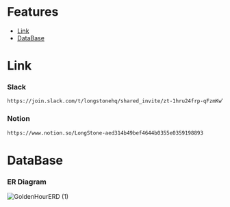 # Features

-   [Link](#link)
-   [DataBase](#database)

# Link

### Slack

```md
https://join.slack.com/t/longstonehq/shared_invite/zt-1hru24frp-qFzmKwTflfKXBQK0O3BKdw
```

### Notion

```md
https://www.notion.so/LongStone-aed314b49bef4644b0355e0359198893
```

# DataBase

### ER Diagram

![GoldenHourERD (1)](https://user-images.githubusercontent.com/86977236/195609849-23586619-38ff-4239-b59f-6991024196f9.png)
